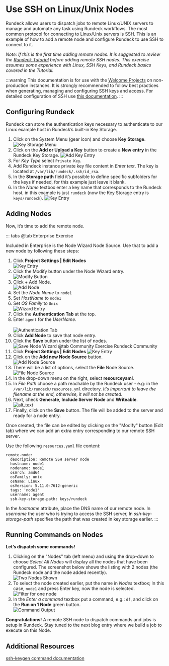 # Use SSH on Linux/Unix Nodes

Rundeck allows users to dispatch jobs to remote Linux/UNIX servers to manage and automate any task using Rundeck workflows. The most common protocol for connecting to Linux/Unix servers is SSH. This is an example of how to add a remote node and configure Rundeck to use SSH to connect to it.

_Note: If this is the first time adding remote nodes. It is suggested to review the [Rundeck Tutorial](/learning/tutorial/index.md) before adding remote SSH nodes. This exercise assumes some experience with Linux, SSH Keys, and Rundeck basics covered in the Tutorial._

:::warning
This documentation is for use with the [Welcome Projects](/learning/) on non-production instances.  It is strongly recommended to follow best practices when generating, managing and configuring SSH keys and access.  For detailed configuration of SSH use [this documentation](/manual/projects/node-execution/ssh.md).
:::

## Configuring Rundeck

Rundeck can store the authentication keys necessary to authenticate to our Linux example host in Rundeck’s built-in Key Storage.

1. Click on the System Menu (gear icon) and choose **Key Storage**.
    ![Key Storage Menu](/assets/img/howto-ssh-keystoragemenu.png)
1.  Click on the **Add or Upload a Key** button to create a **New entry** in the Rundeck Key Storage.
    ![Add Key Entry](/assets/img/howto-ssh-addkey.png)
1. For *Key Type* select `Private Key`.
1. Add Rundeck instance private key file content in *Enter text*. The key is located at `/var/lib/rundeck/.ssh/id_rsa`.
1. In the **Storage path** field it’s possible to define specific subfolders for the keys if needed, for this example just leave it blank.
1. In the *Name* textbox enter a key name that corresponds to the Rundeck host, in this example is just `rundeck` (now the Key Storage entry is `keys/rundeck`).
    ![Key Entry](/assets/img/howto-ssh-keyentry.png)

## Adding Nodes
Now, it’s time to add the remote node.

::: tabs
@tab Enterprise Exercise

Included in Enterprise is the Node Wizard Node Source. Use that to add a new node by following these steps:

1. Click **Project Settings | Edit Nodes**
    <br>![Key Entry](/assets/img/howto-ssh-editnodes.png)
1. Click the Modify button under the Node Wizard entry.
    <br>![Modify Button](/assets/img/howto-ssh-modifynodesource.png)
1. Click + Add Node.
    <br>![Add Node](/assets/img/howto-ssh-addnode.png)
1. Set the *Node Name* to `node1`
1. Set *HostName* to `node1`
1. Set *OS Family* to `Unix`
    <br>![Wizard Entry](/assets/img/howto-ssh-nodeewizardentry.png)
1. Click the **Authentication Tab** at the top.
1. Enter `agent` for the *UserName*.
    <br><br>![Authentication Tab](/assets/img/howto-ssh-wizardauthtab.png)
1. Click **Add Node** to save that node entry.
1. Click the **Save** button under the list of nodes.
    <br>![Save Node Wizard](/assets/img/howto-ssh-savenodewizard.png)
@tab Community Exercise
Rundeck Community
1. Click **Project Settings | Edit Nodes**
    ![Key Entry](/assets/img/howto-ssh-editnodes.png)
2. Click on the **Add new Node Source** button.
    <br>![Add Node Source](/assets/img/howto-ssh-addnodesource.png)
3. There will be a list of options, select the **File** Node Source.
    <br>![File Node Source](/assets/img/howto-ssh-filenodesource.png)
4. In the drop-down menu on the right, select **resourceyaml**.
5. In *File Path* choose a path reachable by the Rundeck user - e.g: in the `/var/lib/rundeck/resources.yml` directory. _It’s important to leave the filename at the end, otherwise, it will not be created._
6. Next, check **Generate**, **Include Server Node** and **Writeable**.
    <br>![alt_text](/assets/img/howto-ssh-filenodesource-filled.png)
7. Finally, click on the **Save** button. The file will be added to the server and ready for a node entry.

Once created, the file can be edited by clicking on the "Modify" button  (Edit tab)  where we can add an extra entry corresponding to our remote SSH server.

Use the following `resources.yaml` file content:

```
remote-node:
  description: Remote SSH server node
  hostname: node1
  nodename: node1
  osArch: amd64
  osFamily: unix
  osName: Linux
  osVersion: 5.11.0-7612-generic
  tags: 'node1'
  username: agent
  ssh-key-storage-path: keys/rundeck
```

In the *hostname* attribute, place the DNS name of our remote node. In *username* the user who is trying to access the SSH server, In *ssh-key-storage-path* specifies the path that was created in key storage earlier.
:::

## Running Commands on Nodes
**Let’s dispatch some commands!**

1. Clicking on the "Nodes" tab (left menu) and using the drop-down to choose _Select All Nodes_  will display all the nodes that have been configured. The screenshot below shows the listing with 2 nodes (the Rundeck node and the node added recently).
    <br>![Two Nodes Shown](/assets/img/howto-ssh-dispatch1.png)
1. To select the node created earlier, put the name in _Nodes_ textbox; In this case, `node1` and press Enter key, now the node is selected.
    <br>![Filter for one node](/assets/img/howto-ssh-dispatch2.png)
1. In the _Enter a command_ textbox put a command, e.g.: `df`, and click on the **Run on 1 Node** green button.
    <br>![Command Output](/assets/img/howto-ssh-dispatch3.png)

**Congratulations!** A remote SSH node to dispatch commands and jobs is setup in Rundeck. Stay tuned to the next blog entry where we build a job to execute on this Node.

## Additional Resources

[ssh-keygen command documentation](https://linux.die.net/man/1/ssh-keygen)
